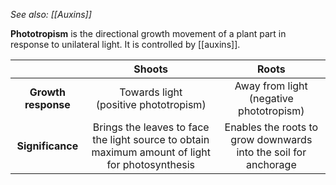 *See also: [[Auxins]]*

**Phototropism** is the directional growth movement of a plant part in response to unilateral light. It is controlled by [[auxins]].

|                     |                                             Shoots                                              |                              Roots                              |
| :-----------------: | :---------------------------------------------------------------------------------------------: | :-------------------------------------------------------------: |
| **Growth response** |                            Towards light<br>(positive phototropism)                             |           Away from light<br>(negative phototropism)            |
|  **Significance**   | Brings the leaves to face the light source to obtain maximum amount of light for photosynthesis | Enables the roots to grow downwards into the soil for anchorage |
